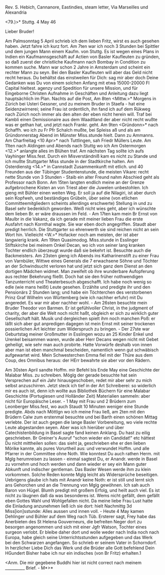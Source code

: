 Rev. S. Hebich, Cannanore, Eastindies, steam letter,
Via Marseilles und Alexandria

<79.)>* Stuttg. 4 May 46

Lieber Bruder!

Am Palmsonntag 5 April schrieb ich dem lieben Fritz, wirst es auch gesehen haben. Jetzt fahre ich kurz fort. Am 7ten war ich noch 3 Stunden bei Spittler und dem jungen Mann einem Kaufm. von Stuttg. Es ist wegen eines Plans in Indien ein Kaufmannsgeschäft auf Actien von Basler Kaufleuten zu gründen, so daß zuerst der christliche Kaufmann nach Bombay in Condition zu kommen suche. Mann war schon 2 Jahre in Amsterdam und scheint ein rechter Mann zu seyn. Bei den Basler Kaufleuten will aber das Geld nicht recht heraus. Du behältst das einstweilen für Dich: sag mir aber doch Deine Gedanken was Du von einem solchen Anfang mit etwa 15000-20000 Fl Capital hieltest. agenzy und Spedition für unsere Mission, und für Eingeborne Christen Aufnahme in Geschäften und Anleitung dazu liegt hauptsächlich im Plan. Nachts auf die Post, Am 8ten <Mittw.>* Morgens in Zürich bei Usteri Gessner, und zu meinem Bruder in Staefa - hat eine Seidenzwirnerei; seine Frau ist ordentlich, ihn fand ich auf dem Rükweg nach Zürich noch immer als den alten der eben nicht herein will. Traf bei Kambli einen Demissionaire aus dem Waadtland der aber nicht recht wußte was er gethan hat, und jetzt nach Frankr. geht. Am 9ten <Gründonn>* nach Schaffh. wo ich zu Fr Pfr Schalch mußte, bei Spleiss aß und als am Gründonnerstag Abend im Münster Miss.stunde hielt. Dann zu Ammanns. Am Charfreitag <10 Apr>* nach Tuttlingen, sah Friedr Müllers Leute. Am 11ten nach Aldingen und Abends nach Stuttg wo ich Am Ostermorgen <12.>* anlangte alles im Blühen traf. Am nächsten Tag sollte ich aufs Vayhinger Miss.fest. Durch ein Misverständniß kam es nicht zu Stande und ich mußte Stuttgarter Miss stunde in der Stadtkirche halten. Am Osterdienstg <14.>* in Cannstadt Zusammenkunft mit etlich. und 40 Freunden aus der Tübinger Studentenstunde, die meisten Vikare: recht nette Stunde von 3 Stunden - Staib ein alter Freund nahm Abschied geht als Professor nach Bonn. Am 15ten langten endlich meine an der Grenze aufgebrochene Kisten an von Triest aber die Juwelen unbestohlen. Ich gieng mit Bühler einen weiten Weg. Er soll ja auf die Nilagiri, ist aber durch sein Kopfweh, und beständiges Grübeln, über seine (von etlichen Committeemitgliedern scheints allerdings erschwerte) Stellung in und zu Basel sehr bedenklich geworden. Weiß nicht wies geht, aber ich wünschte dem lieben Br. er wäre draussen im Feld. - Am 17ten kam mein Br Ernst von Maulbr in die Vakanz, da ich gerade mit meiner lieben Frau die erste Ausfahrt nach Kornthal wagte. Sie war eben doch angegriffen. Staudt aber predigt herrlich. Die Stuttgarter so ehrenwerth sie sind reichen nicht an sein Wort hin. Vielleicht <W.>* Hofacker noch am meisten, der ist aber langwierig krank. Am 19ten Quasimodog. Miss.stunde in Esslinger Stiftskirche bei meinem Onkel Decan, wo ich von seiner lang kranken Tochter endlich überzeugt wurde daß sie bekehrt ist. Besuchte auch die Backmeisters. Am 23sten gieng ich Abends ins Katharinenstift zu einer Frau von Varnbüler, Wittwe eines Generals die 7 erwachsene Söhne und Töchter an der Schwindsucht verloren hat und jetzt sich ganz dem Dienst an den dortigen Mädchen widmet. Man zweifelt ob ihre wunderbare Aufopferung aus rechter Bekehrung fließt. Doch hat sie den früher nothwendigen Tanzunterricht und Theaterbesuch abgeschafft. Ich habe noch wenig so edle (wie mans heißt) Leute gesehen. Erzählte und predigte ihr und den Pensionärs 2 Stunden lang; und habe ein Töchterchen des verstorbenen Prinz Graf Wilhelm von Würtemberg (wie ich nachher erfuhr) mit Du angeredet. Es war mir aber nachher wohl. - Am 26sten besuchte mein Bruder Theodor von Barmen. Er ist gefühlvoller Christ, in the judgment of charity, der aber die Welt noch nicht haßt, obgleich er sich zu wirklich guter Gesellschaft hält. Musik und dergleichen spielt ihm noch manchen Poß: er läßt sich aber gut anpredigen dagegen ist mein Ernst mit seiner trockenen possierlichen Art leichter zum Widerspruch zu bringen. - Der 27ste war Geburtstag meiner Großmutter in Esslingen wozu an 25 Kinder Enkel und Urenkel beisammen waren, wurde aber Herr Decans wegen nicht mit Gebet geheiligt, wie sehr man auch probirte. Hatte Vorwürfe deshalb von innen aber man ist eben manchmal bescheiden, namentlich wenn gut schwäbisch aufgewartet wird. Mein Schwesterchen Emma fiel mit der Thüre aus dem Coup‚ des Omnibus heraus: der HErr bewahrte sie aber vor den Rädern.

Am 30sten April sandte Hoffm. mir Befehl bis Ende May eine Geschichte der Malabar Miss. zu schreiben. Möglg der gerade besuchte hat sein Versprechen auf ein Jahr hinausgeschoben, redet mir aber sehr zu mich selbst anzuschirren. Jetzt steck ich tief in der Art Schreiberei: so widerlich mir es auch ist, denn ich wollte aus Bibliothek Büchern für eine Malabar Geschichte (Portugiesen und Holländer Zeit) Materialien sammeln: aber nicht für Europäische Leser. - 1 May mit Frau und 2 Brüdern zum Leonberger Miss.fest, wo auch Staudt 10 Minuten weniger eine Stunde predigte. Abds nach Möttlgn wo ich meine Frau ließ, am 2ten mit den Brüdern Calw zum erstenmal besuchte und bei Barth einen schönen Mittag verlebte. Der ist auch gegen die lange Basler Vorbereitung, wo viele rechte Leute abgestanden seyen. Aber was ich hierüber und über Catechistenbildung in Basel sagte fand keinen Anklang. Du hast zu eilig geschrieben. Br Greiner's Ausruf "schon wieder ein Candidat!" etc hättest Du nicht mittheilen sollen: das sieht ja, geschrieben ehe er den lieben Mörike kannte, als pures Vorurtheil aus: und verwundet Hoffm. und alle Pfarrer in der Committee ohne Noth. Wie konntest Du auch rathen Herm. mit Mglg herumreisen zu lassen - einmal sagtest Du, er Anandr. werde in Basel zu vornehm und hoch werden und dann wieder er sey ein Mann guter Abkunft und indischer gentleman. Das Basler Wesen werde ihm zu klein vorkommen. Solche Reden konnte Mglg leicht als Widersprüche beseitigen. Uebrigens glaube ich hats mit Anandr keine Noth: er ist still und lernt sich ans Gehorchen und an die Trennung von Mglg gewöhnen. Ich sah auch Baron von Hügel. Blumh predigt mit großem Erfolg, und heilt auch viel. Es ist nicht zu läugnen daß da was besonderes ist. Wems nicht gefällt, dem gefällt eben Gottes Wahl und Wohlgefallen nicht. Da meine liebe Frau Lust hatte die Einladung anzunehmen ließ ich sie dort: hielt Nachmittg 3d Miss[ion]sstunde: Alles aussen und innen voll. - Heute 4 May kamen Dehlinger und Bühler auf dem Weg nach Tüb. Ersterer sagt, Frey habe das Anerbieten des St Helena Gouverneurs, die befreiten Neger dort zu besorgen angenommen und sich mit einer Jgfr Watson, Tochter eines surgeon verlobt. Er bleibe daher dort und wolle weder nach India noch nach Europa, habe gleich seine Unterrichtsstunden aufgegeben und das Werk bei den Schwarzen angefangen. So schrieb er seinem Vater in Schorndorf.
In herzlicher Liebe Dich das Werk und die Brüder alle Gott befehlend  Dein HGundert
Bisher habe ich nur ein indisches (von Br Fritz) erhalten.1


<Anm. Die mir gegebene Buddhi hier ist nicht correct nach meinem __________ Brief. - M*>*
